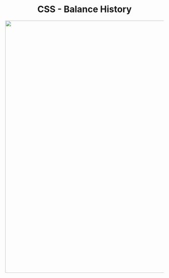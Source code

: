 <h1 align="center">
   CSS - Balance History
</h1>

<p align="center">
  <img src="https://github.com/ozkannbuyuk/css-exercises/assets/111967202/8cf82d46-1bb6-4735-b20f-c4fb0d57f310" width="800" />
</p>
